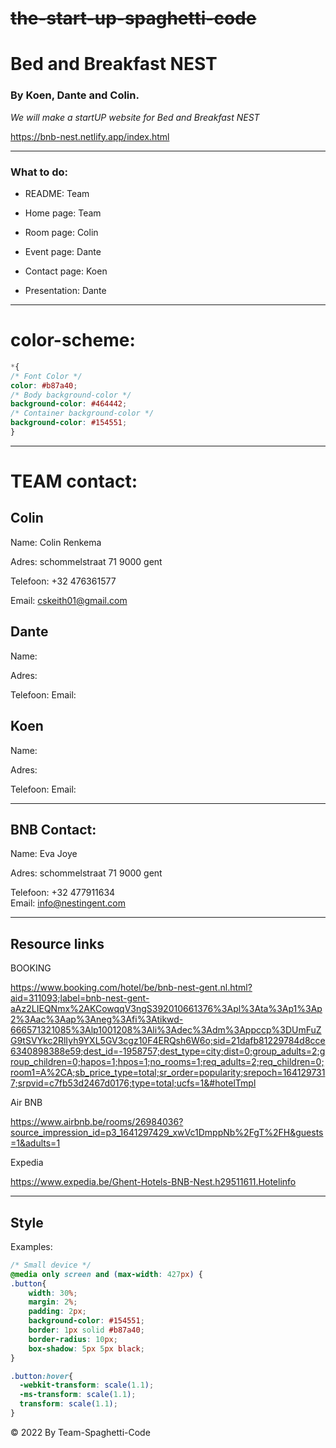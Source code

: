 # ~~the-start-up-spaghetti-code~~

# Bed and Breakfast NEST

### By Koen, Dante and Colin.

_We will make a startUP website for  Bed and Breakfast NEST_

https://bnb-nest.netlify.app/index.html

***
### What to do:

* README: Team

* Home page: Team

* Room page: Colin

* Event page: Dante

* Contact page: Koen

* Presentation: Dante

***

# color-scheme:
```css
*{
/* Font Color */
color: #b87a40;
/* Body background-color */
background-color: #464442;
/* Container background-color */
background-color: #154551;
}

```


***
# TEAM contact:

## Colin 
Name: Colin Renkema

Adres: schommelstraat 71 9000 gent

Telefoon: +32 476361577

Email: cskeith01@gmail.com

## Dante
Name: 

Adres: 

Telefoon: 
Email: 

## Koen
Name: 

Adres: 

Telefoon: 
Email:

***

## BNB Contact:

Name: Eva Joye

Adres: schommelstraat 71 9000 gent

Telefoon: +32 477911634  
Email: info@nestingent.com

***

## Resource links

 BOOKING

https://www.booking.com/hotel/be/bnb-nest-gent.nl.html?aid=311093;label=bnb-nest-gent-aAz2LIEQNmx%2AKCowqqV3ngS392010661376%3Apl%3Ata%3Ap1%3Ap2%3Aac%3Aap%3Aneg%3Afi%3Atikwd-666571321085%3Alp1001208%3Ali%3Adec%3Adm%3Appccp%3DUmFuZG9tSVYkc2RlIyh9YXL5GV3cgz10F4ERQsh6W6o;sid=21dafb81229784d8cce6340898388e59;dest_id=-1958757;dest_type=city;dist=0;group_adults=2;group_children=0;hapos=1;hpos=1;no_rooms=1;req_adults=2;req_children=0;room1=A%2CA;sb_price_type=total;sr_order=popularity;srepoch=1641297317;srpvid=c7fb53d2467d0176;type=total;ucfs=1&#hotelTmpl

Air BNB

https://www.airbnb.be/rooms/26984036?source_impression_id=p3_1641297429_xwVc1DmppNb%2FgT%2FH&guests=1&adults=1

Expedia

https://www.expedia.be/Ghent-Hotels-BNB-Nest.h29511611.Hotelinfo

***
## Style

Examples:
````css
/* Small device */
@media only screen and (max-width: 427px) {
.button{
    width: 30%;
    margin: 2%;
    padding: 2px;
    background-color: #154551;
    border: 1px solid #b87a40;
    border-radius: 10px;
    box-shadow: 5px 5px black;
}

.button:hover{
  -webkit-transform: scale(1.1);
  -ms-transform: scale(1.1);
  transform: scale(1.1);
}

````

&copy; 2022 By Team-Spaghetti-Code


